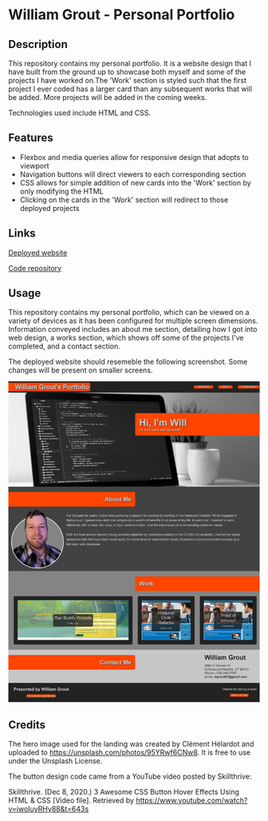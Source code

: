 # William Grout - Personal Portfolio

## Description
This repository contains my personal portfolio. It is a website design that I have built from the ground up to showcase both myself and some of the projects I have worked on.The 'Work' section is styled such that the first project I ever coded has a larger card than any subsequent works that will be added. More projects will be added in the coming weeks.

Technologies used include HTML and CSS.

## Features
* Flexbox and media queries allow for responsive design that adopts to viewport
* Navigation buttons will direct viewers to each corresponding section
* CSS allows for simple addition of new cards into the 'Work' section by only modifying the HTML
* Clicking on the cards in the 'Work' section will redirect to those deployed projects

## Links

[Deployed website](https://wgrout87.github.io/Personal-Portfolio/)

[Code repository](https://github.com/wgrout87/Personal-Portfolio)


## Usage
This repository contains my personal portfolio, which can be viewed on a variety of devices as it has been configured for multiple screen dimensions. Information conveyed includes an about me section, detailing how I got into web design, a works section, which shows off some of the projects I've completed, and a contact section.

The deployed website should resemeble the following screenshot. Some changes will be present on smaller screens.

![Personal Portfolio Desktop Screenshot](./assets/images/wgrout87.github.io_Personal-Portfolio_.png)

## Credits
The hero image used for the landing was created by Clément Hélardot and uploaded to https://unsplash.com/photos/95YRwf6CNw8. It is free to use under the Unsplash License.

The button design code came from a YouTube video posted by Skillthrive:

Skillthrive. (Dec 8, 2020.) 3 Awesome CSS Button Hover Effects Using HTML & CSS [Video file]. Retrieved by https://www.youtube.com/watch?v=iwoIuyRHy88&t=643s